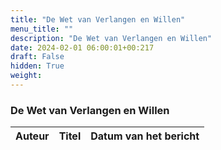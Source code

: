 ```yaml
---
title: "De Wet van Verlangen en Willen"
menu_title: ""
description: "De Wet van Verlangen en Willen"
date: 2024-02-01 06:00:01+00:217
draft: False
hidden: True
weight:
---
```

### De Wet van Verlangen en Willen

**Auteur** | **Titel** | **Datum van het bericht**
---|---|---
